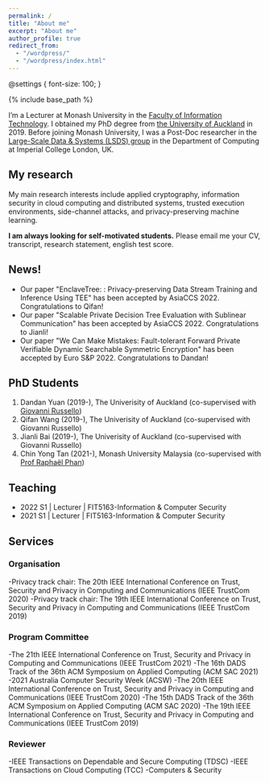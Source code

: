 ```yaml
---
permalink: /
title: "About me"
excerpt: "About me"
author_profile: true
redirect_from: 
  - "/wordpress/"
  - "/wordpress/index.html"
---
```

@settings {
  font-size: 100;
}

{% include base_path %}

I’m a Lecturer at Monash University in the [Faculty of Information Technology](https://www.monash.edu/it). I obtained my PhD degree from [the University of Auckland](https://www.auckland.ac.nz/en.html) in 2019. Before joining Monash University, I was a Post-Doc researcher in the [Large-Scale Data & Systems (LSDS) group](https://lsds.doc.ic.ac.uk/) in the Department of Computing at Imperial College London, UK. 

## My research
My main research interests include applied cryptography, information security in cloud computing and distributed systems, trusted execution environments, side-channel attacks, and privacy-preserving machine learning.

**I am always looking for self-motivated students.** Please email me your CV, transcript, research statement, english test score.

## News!
- Our paper "EnclaveTree: : Privacy-preserving Data Stream Training and Inference Using TEE" has been accepted by AsiaCCS 2022. Congratulations to Qifan!
- Our paper "Scalable Private Decision Tree Evaluation with Sublinear Communication" has been accepted by AsiaCCS 2022. Congratulations to Jianli!
- Our paper "We Can Make Mistakes: Fault-tolerant Forward Private Verifiable Dynamic Searchable Symmetric Encryption" has been accepted by Euro S&P 2022. Congratulations to Dandan!

## PhD Students
1. Dandan Yuan (2019-), The Univerisity of Auckland (co-supervised with [Giovanni Russello](https://www.linkedin.com/in/giovanni-russello-218ab614/?originalSubdomain=nz))
2. Qifan Wang (2019-), The Univerisity of Auckland (co-supervised with Giovanni Russello)
3. Jianli Bai (2019-), The Univerisity of Auckland (co-supervised with Giovanni Russello)
4. Chin Yong Tan (2021-), Monash University Malaysia (co-supervised with [Prof Raphaël Phan](https://www.monash.edu.my/IT/staff/academic/prof-raphael-phan))

## Teaching
- 2022 S1 | Lecturer | FIT5163-Information & Computer Security
- 2021 S1 | Lecturer | FIT5163-Information & Computer Security

## Services

### Organisation
-Privacy track chair: The 20th IEEE International Conference on Trust, Security and Privacy in Computing and Communications (IEEE TrustCom 2020)
-Privacy track chair: The 19th IEEE International Conference on Trust, Security and Privacy in Computing and Communications (IEEE TrustCom 2019)

### Program Committee
-The 21th IEEE International Conference on Trust, Security and Privacy in Computing and Communications (IEEE TrustCom 2021)
-The 16th DADS Track of the 36th ACM Symposium on Applied Computing (ACM SAC 2021)
-2021 Australia Computer Security Week (ACSW)
-The 20th IEEE International Conference on Trust, Security and Privacy in Computing and Communications (IEEE TrustCom 2020)
-The 15th DADS Track of the 36th ACM Symposium on Applied Computing (ACM SAC 2020)
-The 19th IEEE International Conference on Trust, Security and Privacy in Computing and Communications (IEEE TrustCom 2019)

### Reviewer
-IEEE Transactions on Dependable and Secure Computing (TDSC)
-IEEE Transactions on Cloud Computing (TCC)
-Computers & Security

